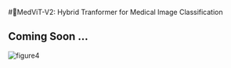 #🤖MedViT-V2: Hybrid Tranformer for Medical Image Classification
## Coming Soon ...
![figure4](https://github.com/Omid-Nejati/MedViT-V2/blob/main/Fig/cover.png)
